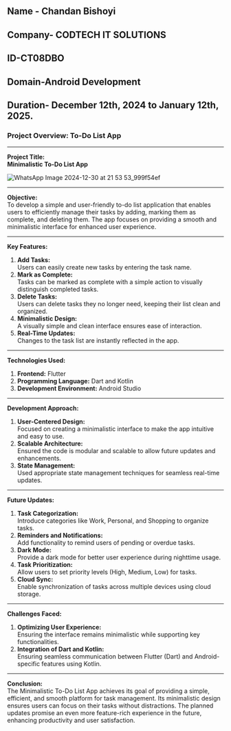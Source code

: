 Name - Chandan Bishoyi
---
Company- CODTECH IT SOLUTIONS
---
ID-CT08DBO  
---
Domain-Android Development
---
Duration- December 12th, 2024 to January 12th, 2025.
---
### Project Overview: To-Do List App  

---


**Project Title:**  
**Minimalistic To-Do List App**  

![WhatsApp Image 2024-12-30 at 21 53 53_999f54ef](https://github.com/user-attachments/assets/8e204195-aa0c-434b-9cd0-780b5da3bf43)


---

**Objective:**  
To develop a simple and user-friendly to-do list application that enables users to efficiently manage their tasks by adding, marking them as complete, and deleting them. The app focuses on providing a smooth and minimalistic interface for enhanced user experience.

---

**Key Features:**  
1. **Add Tasks:**  
   Users can easily create new tasks by entering the task name.  
2. **Mark as Complete:**  
   Tasks can be marked as complete with a simple action to visually distinguish completed tasks.  
3. **Delete Tasks:**  
   Users can delete tasks they no longer need, keeping their list clean and organized.  
4. **Minimalistic Design:**  
   A visually simple and clean interface ensures ease of interaction.  
5. **Real-Time Updates:**  
   Changes to the task list are instantly reflected in the app.  

---

**Technologies Used:**  
1. **Frontend:** Flutter  
2. **Programming Language:** Dart and Kotlin  
3. **Development Environment:** Android Studio  

---

**Development Approach:**  
1. **User-Centered Design:**  
   Focused on creating a minimalistic interface to make the app intuitive and easy to use.  
2. **Scalable Architecture:**  
   Ensured the code is modular and scalable to allow future updates and enhancements.  
3. **State Management:**  
   Used appropriate state management techniques for seamless real-time updates.  

---

**Future Updates:**  
1. **Task Categorization:**  
   Introduce categories like Work, Personal, and Shopping to organize tasks.  
2. **Reminders and Notifications:**  
   Add functionality to remind users of pending or overdue tasks.  
3. **Dark Mode:**  
   Provide a dark mode for better user experience during nighttime usage.  
4. **Task Prioritization:**  
   Allow users to set priority levels (High, Medium, Low) for tasks.  
5. **Cloud Sync:**  
   Enable synchronization of tasks across multiple devices using cloud storage.  

---

**Challenges Faced:**  
1. **Optimizing User Experience:**  
   Ensuring the interface remains minimalistic while supporting key functionalities.  
2. **Integration of Dart and Kotlin:**  
   Ensuring seamless communication between Flutter (Dart) and Android-specific features using Kotlin.  

---

**Conclusion:**  
The Minimalistic To-Do List App achieves its goal of providing a simple, efficient, and smooth platform for task management. Its minimalistic design ensures users can focus on their tasks without distractions. The planned updates promise an even more feature-rich experience in the future, enhancing productivity and user satisfaction.  


